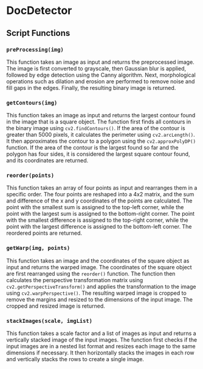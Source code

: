 # DocDetector

## Script Functions

### `preProcessing(img)`

This function takes an image as input and returns the preprocessed image. The image is first converted to grayscale, then Gaussian blur is applied, followed by edge detection using the Canny algorithm. Next, morphological operations such as dilation and erosion are performed to remove noise and fill gaps in the edges. Finally, the resulting binary image is returned.

### `getContours(img)`

This function takes an image as input and returns the largest contour found in the image that is a square object. The function first finds all contours in the binary image using `cv2.findContours()`. If the area of the contour is greater than 5000 pixels, it calculates the perimeter using `cv2.arcLength()`. It then approximates the contour to a polygon using the `cv2.approxPolyDP()` function. If the area of the contour is the largest found so far and the polygon has four sides, it is considered the largest square contour found, and its coordinates are returned.

### `reorder(points)`

This function takes an array of four points as input and rearranges them in a specific order. The four points are reshaped into a 4x2 matrix, and the sum and difference of the x and y coordinates of the points are calculated. The point with the smallest sum is assigned to the top-left corner, while the point with the largest sum is assigned to the bottom-right corner. The point with the smallest difference is assigned to the top-right corner, while the point with the largest difference is assigned to the bottom-left corner. The reordered points are returned.

### `getWarp(img, points)`

This function takes an image and the coordinates of the square object as input and returns the warped image. The coordinates of the square object are first rearranged using the `reorder()` function. The function then calculates the perspective transformation matrix using `cv2.getPerspectiveTransform()` and applies the transformation to the image using `cv2.warpPerspective()`. The resulting warped image is cropped to remove the margins and resized to the dimensions of the input image. The cropped and resized image is returned.

### `stackImages(scale, imgList)`

This function takes a scale factor and a list of images as input and returns a vertically stacked image of the input images. The function first checks if the input images are in a nested list format and resizes each image to the same dimensions if necessary. It then horizontally stacks the images in each row and vertically stacks the rows to create a single image.
